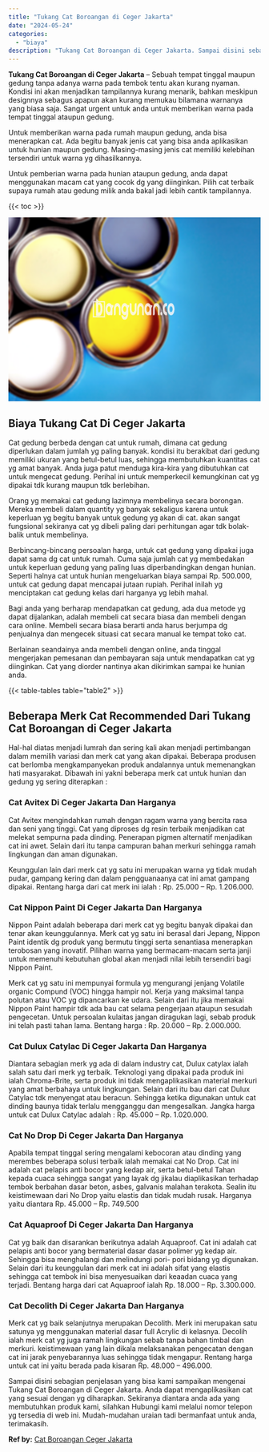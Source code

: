 ```yaml
---
title: "Tukang Cat Boroangan di Ceger Jakarta"
date: "2024-05-24"
categories: 
  - "biaya"
description: "Tukang Cat Boroangan di Ceger Jakarta. Sampai disini sebagian penjelasan yang bisa kami sampaikan mengenai Tukang Cat Boroangan di Ceger Jakarta. Anda dapat..."
---
```


**Tukang Cat Boroangan di Ceger Jakarta** – Sebuah tempat tinggal maupun gedung tanpa adanya warna pada tembok tentu akan kurang nyaman. Kondisi ini akan menjadikan tampilannya kurang menarik, bahkan meskipun designnya sebagus apapun akan kurang memukau bilamana warnanya yang biasa saja. Sangat urgent untuk anda untuk memberikan warna pada tempat tinggal ataupun gedung.

Untuk memberikan warna pada rumah maupun gedung, anda bisa menerapkan cat. Ada begitu banyak jenis cat yang bisa anda aplikasikan untuk hunian maupun gedung. Masing-masing jenis cat memiliki kelebihan tersendiri untuk warna yg dihasilkannya.

Untuk pemberian warna pada hunian ataupun gedung, anda dapat menggunakan macam cat yang cocok dg yang diinginkan. Pilih cat terbaik supaya rumah atau gedung milik anda bakal jadi lebih cantik tampilannya.

{{< toc >}}

![Tukang Cat Boroangan di Ceger Jakarta](/images/jasa-cat-murah37.png)

## Biaya Tukang Cat Di Ceger Jakarta

Cat gedung berbeda dengan cat untuk rumah, dimana cat gedung diperlukan dalam jumlah yg paling banyak. kondisi itu berakibat dari gedung memiliki ukuran yang betul-betul luas, sehingga membutuhkan kuantitas cat yg amat banyak. Anda juga patut menduga kira-kira yang dibutuhkan cat untuk mengecat gedung. Perihal ini untuk memperkecil kemungkinan cat yg dipakai tdk kurang maupun tdk berlebihan.

Orang yg memakai cat gedung lazimnya membelinya secara borongan. Mereka membeli dalam quantity yg banyak sekaligus karena untuk keperluan yg begitu banyak untuk gedung yg akan di cat. akan sangat fungsional sekiranya cat yg dibeli paling dari perhitungan agar tdk bolak-balik untuk membelinya.

Berbincang-bincang persoalan harga, untuk cat gedung yang dipakai juga dapat sama dg cat untuk rumah. Cuma saja jumlah cat yg membedakan untuk keperluan gedung yang paling luas diperbandingkan dengan hunian. Seperti halnya cat untuk hunian mengeluarkan biaya sampai Rp. 500.000, untuk cat gedung dapat mencapai jutaan rupiah. Perihal inilah yg menciptakan cat gedung kelas dari harganya yg lebih mahal.

Bagi anda yang berharap mendapatkan cat gedung, ada dua metode yg dapat dijalankan, adalah membeli cat secara biasa dan membeli dengan cara online. Membeli secara biasa berarti anda harus berjumpa dg penjualnya dan mengecek situasi cat secara manual ke tempat toko cat.

Berlainan seandainya anda membeli dengan online, anda tinggal mengerjakan pemesanan dan pembayaran saja untuk mendapatkan cat yg diinginkan. Cat yang diorder nantinya akan dikirimkan sampai ke hunian anda.

{{< table-tables table="table2" >}}

## Beberapa Merk Cat Recommended Dari Tukang Cat Boroangan di Ceger Jakarta

Hal-hal diatas menjadi lumrah dan sering kali akan menjadi pertimbangan dalam memilih variasi dan merk cat yang akan dipakai. Beberapa produsen cat berlomba mengkampanyekan produk andalannya untuk memenangkan hati masyarakat. Dibawah ini yakni beberapa merk cat untuk hunian dan gedung yg sering diterapkan :

### Cat Avitex Di Ceger Jakarta Dan Harganya

Cat Avitex mengindahkan rumah dengan ragam warna yang bercita rasa dan seni yang tinggi. Cat yang diproses dg resin terbaik menjadikan cat melekat sempurna pada dinding. Penerapan pigmen alternatif menjadikan cat ini awet. Selain dari itu tanpa campuran bahan merkuri sehingga ramah lingkungan dan aman digunakan.

Keunggulan lain dari merk cat yg satu ini merupakan warna yg tidak mudah pudar, gampang kering dan dalam pengguanaanya cat ini amat gampang dipakai. Rentang harga dari cat merk ini ialah : Rp. 25.000 – Rp. 1.206.000.

### Cat Nippon Paint Di Ceger Jakarta Dan Harganya

Nippon Paint adalah beberapa dari merk cat yg begitu banyak dipakai dan tenar akan keunggulannya. Merk cat yg satu ini berasal dari Jepang, Nippon Paint identik dg produk yang bermutu tinggi serta senantiasa menerapkan terobosan yang inovatif. Pilihan warna yang bermacam-macam serta janji untuk memenuhi kebutuhan global akan menjadi nilai lebih tersendiri bagi Nippon Paint.

Merk cat yg satu ini mempunyai formula yg mengurangi jenjang Volatile organic Compund (VOC) hingga hampir nol. Kerja yang maksimal tanpa polutan atau VOC yg dipancarkan ke udara. Selain dari itu jika memakai Nippon Paint hampir tdk ada bau cat selama pengerjaan ataupun sesudah pengecetan. Untuk persoalan kulaitas jangan diragukan lagi, sebab produk ini telah pasti tahan lama. Bentang harga : Rp. 20.000 – Rp. 2.000.000.

### Cat Dulux Catylac Di Ceger Jakarta Dan Harganya

Diantara sebagian merk yg ada di dalam industry cat, Dulux catylax ialah salah satu dari merk yg terbaik. Teknologi yang dipakai pada produk ini ialah Chroma-Brite, serta produk ini tidak mengaplikasikan material merkuri yang amat berbahaya untuk lingkungan. Selain dari itu bau dari cat Dulux Catylac tdk menyengat atau beracun. Sehingga ketika digunakan untuk cat dinding baunya tidak terlalu mengganggu dan mengesalkan. Jangka harga untuk cat Dulux Catylac adalah : Rp. 45.000 – Rp. 1.020.000.

### Cat No Drop Di Ceger Jakarta Dan Harganya

Apabila tempat tinggal sering mengalami kebocoran atau dinding yang merembes beberapa solusi terbaik ialah memakai cat No Drop. Cat ini adalah cat pelapis anti bocor yang kedap air, serta betul-betul Tahan kepada cuaca sehingga sangat yang layak dg jikalau diaplikasikan terhadap tembok berbahan dasar beton, asbes, galvanis malahan terakota. Sealin itu keistimewaan dari No Drop yaitu elastis dan tidak mudah rusak. Harganya yaitu diantara Rp. 45.000 – Rp. 749.500

### Cat Aquaproof Di Ceger Jakarta Dan Harganya

Cat yg baik dan disarankan berikutnya adalah Aquaproof. Cat ini adalah cat pelapis anti bocor yang bermaterial dasar dasar polimer yg kedap air. Sehingga bisa menghalangi dan melindungi pori- pori bidang yg digunakan. Selain dari itu keunggulan dari merk cat ini adalah sifat yang elastis sehingga cat tembok ini bisa menyesuaikan dari keaadan cuaca yang terjadi. Bentang harga dari cat Aquaproof ialah Rp. 18.000 – Rp. 3.300.000.

### Cat Decolith Di Ceger Jakarta Dan Harganya

Merk cat yg baik selanjutnya merupakan Decolith. Merk ini merupakan satu satunya yg menggunakan material dasar full Acrylic di kelasnya. Decolih ialah merk cat yg juga ramah lingkungan sebab tanpa bahan timbal dan merkuri. keistimewaan yang lain dikala melaksanakan pengecatan dengan cat ini jarak penyebarannya luas sehingga tidak mengapur. Rentang harga untuk cat ini yaitu berada pada kisaran Rp. 48.000 – 496.000.

Sampai disini sebagian penjelasan yang bisa kami sampaikan mengenai Tukang Cat Boroangan di Ceger Jakarta. Anda dapat mengaplikasikan cat yang sesuai dengan yg diharapkan. Sekiranya diantara anda ada yang membutuhkan produk kami, silahkan Hubungi kami melalui nomor telepon yg tersedia di web ini. Mudah-mudahan uraian tadi bermanfaat untuk anda, terimakasih.

**Ref by:** [Cat Boroangan Ceger Jakarta](https://id.wikipedia.org/wiki/Cat)
